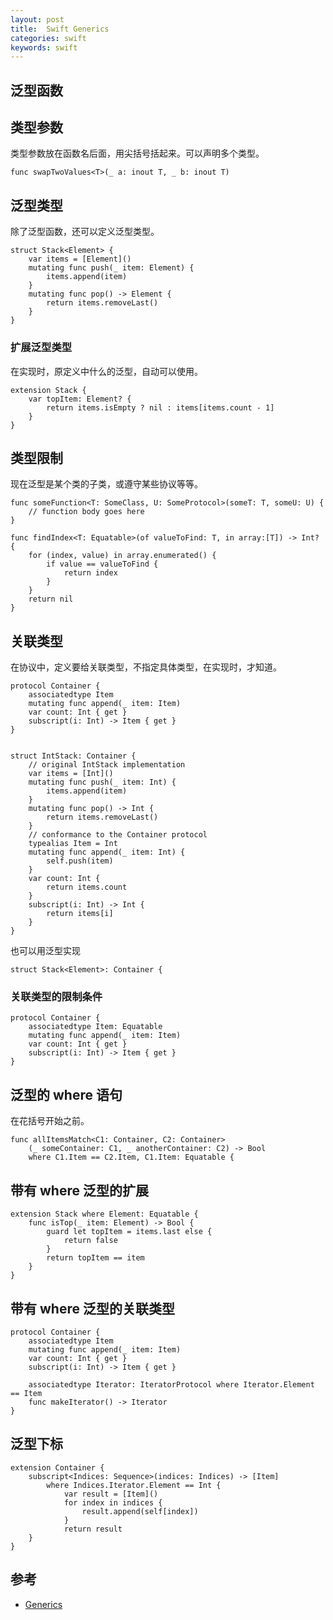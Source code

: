 ```yaml
---
layout: post
title:  Swift Generics
categories: swift
keywords: swift
---
```


## 泛型函数
## 类型参数  
类型参数放在函数名后面，用尖括号括起来。可以声明多个类型。

    func swapTwoValues<T>(_ a: inout T, _ b: inout T)

## 泛型类型  
除了泛型函数，还可以定义泛型类型。   

    struct Stack<Element> {
        var items = [Element]()
        mutating func push(_ item: Element) {
            items.append(item)
        }
        mutating func pop() -> Element {
            return items.removeLast()
        }
    }
    
### 扩展泛型类型  
在实现时，原定义中什么的泛型，自动可以使用。

    extension Stack {
        var topItem: Element? {
            return items.isEmpty ? nil : items[items.count - 1]
        }
    }
    
## 类型限制  
现在泛型是某个类的子类，或遵守某些协议等等。  

    func someFunction<T: SomeClass, U: SomeProtocol>(someT: T, someU: U) {
        // function body goes here
    }

    func findIndex<T: Equatable>(of valueToFind: T, in array:[T]) -> Int? {
        for (index, value) in array.enumerated() {
            if value == valueToFind {
                return index
            }
        }
        return nil
    }

## 关联类型  
在协议中，定义要给关联类型，不指定具体类型，在实现时，才知道。  

    protocol Container {
        associatedtype Item
        mutating func append(_ item: Item)
        var count: Int { get }
        subscript(i: Int) -> Item { get }
    }


    struct IntStack: Container {
        // original IntStack implementation
        var items = [Int]()
        mutating func push(_ item: Int) {
            items.append(item)
        }
        mutating func pop() -> Int {
            return items.removeLast()
        }
        // conformance to the Container protocol
        typealias Item = Int
        mutating func append(_ item: Int) {
            self.push(item)
        }
        var count: Int {
            return items.count
        }
        subscript(i: Int) -> Int {
            return items[i]
        }
    }


也可以用泛型实现  

    struct Stack<Element>: Container {

### 关联类型的限制条件  

    protocol Container {
        associatedtype Item: Equatable
        mutating func append(_ item: Item)
        var count: Int { get }
        subscript(i: Int) -> Item { get }
    }
    
    
    
## 泛型的 where 语句  
在花括号开始之前。

    func allItemsMatch<C1: Container, C2: Container>
        (_ someContainer: C1, _ anotherContainer: C2) -> Bool
        where C1.Item == C2.Item, C1.Item: Equatable {
    

## 带有 where 泛型的扩展 

    extension Stack where Element: Equatable {
        func isTop(_ item: Element) -> Bool {
            guard let topItem = items.last else {
                return false
            }
            return topItem == item
        }
    }
    

## 带有 where 泛型的关联类型  

    protocol Container {
        associatedtype Item
        mutating func append(_ item: Item)
        var count: Int { get }
        subscript(i: Int) -> Item { get }
        
        associatedtype Iterator: IteratorProtocol where Iterator.Element == Item
        func makeIterator() -> Iterator
    }
    

## 泛型下标

    extension Container {
        subscript<Indices: Sequence>(indices: Indices) -> [Item]
            where Indices.Iterator.Element == Int {
                var result = [Item]()
                for index in indices {
                    result.append(self[index])
                }
                return result
        }
    }
    
    
## 参考  
- [Generics](https://developer.apple.com/library/content/documentation/Swift/Conceptual/Swift_Programming_Language/Generics.html#//apple_ref/doc/uid/TP40014097-CH26-ID553)

